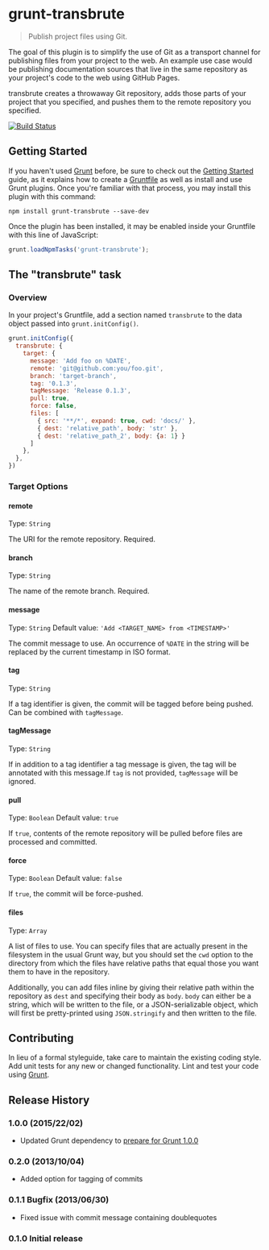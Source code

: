 # grunt-transbrute

> Publish project files using Git.

The goal of this plugin is to simplify the use of Git as a transport
channel for publishing files from your project to the web. An example
use case would be publishing documentation sources that live in the same
repository as your project's code to the web using GitHub Pages.

transbrute creates a throwaway Git repository, adds those parts of your
project that you specified, and pushes them to the remote repository you
specified.

[![Build Status](https://travis-ci.org/knuton/grunt-transbrute.png?branch=master)](https://travis-ci.org/knuton/grunt-transbrute)

## Getting Started

If you haven't used [Grunt](http://gruntjs.com/) before, be sure to
check out the [Getting Started](http://gruntjs.com/getting-started)
guide, as it explains how to create a
[Gruntfile](http://gruntjs.com/sample-gruntfile) as well as install and
use Grunt plugins. Once you're familiar with that process, you may
install this plugin with this command:

```shell
npm install grunt-transbrute --save-dev
```

Once the plugin has been installed, it may be enabled inside your
Gruntfile with this line of JavaScript:

```js
grunt.loadNpmTasks('grunt-transbrute');
```

## The "transbrute" task

### Overview
In your project's Gruntfile, add a section named `transbrute` to the
data object passed into `grunt.initConfig()`.

```js
grunt.initConfig({
  transbrute: {
    target: {
      message: 'Add foo on %DATE',
      remote: 'git@github.com:you/foo.git',
      branch: 'target-branch',
      tag: '0.1.3',
      tagMessage: 'Release 0.1.3',
      pull: true,
      force: false,
      files: [
        { src: '**/*', expand: true, cwd: 'docs/' },
        { dest: 'relative_path', body: 'str' },
        { dest: 'relative_path_2', body: {a: 1} }
      ]
    },
  },
})
```

### Target Options

#### remote
Type: `String`

The URI for the remote repository. Required.

#### branch
Type: `String`

The name of the remote branch. Required.

#### message
Type: `String`
Default value: `'Add <TARGET_NAME> from <TIMESTAMP>'`

The commit message to use. An occurrence of `%DATE` in the string will
be replaced by the current timestamp in ISO format.

#### tag
Type: `String`

If a tag identifier is given, the commit will be tagged before being
pushed. Can be combined with `tagMessage`.

#### tagMessage
Type: `String`

If in addition to a tag identifier a tag message is given, the tag will
be annotated with this message.If `tag` is not provided, `tagMessage`
will be ignored.

#### pull
Type: `Boolean`
Default value: `true`

If `true`, contents of the remote repository will be pulled before files
are processed and committed.

#### force
Type: `Boolean`
Default value: `false`

If `true`, the commit will be force-pushed.

#### files
Type: `Array`

A list of files to use. You can specify files that are actually present
in the filesystem in the usual Grunt way, but you should set the `cwd`
option to the directory from which the files have relative paths that
equal those you want them to have in the repository.

Additionally, you can add files inline by giving their relative path
within the repository as `dest` and specifying their body as `body`.
`body` can either be a string, which will be written to the file, or a
JSON-serializable object, which will first be pretty-printed using
`JSON.stringify` and then written to the file.

## Contributing
In lieu of a formal styleguide, take care to maintain the existing
coding style. Add unit tests for any new or changed functionality.
Lint and test your code using [Grunt](http://gruntjs.com/).

## Release History

### 1.0.0 (2015/22/02)
* Updated Grunt dependency to [prepare for Grunt 1.0.0](http://gruntjs.com/blog/2016-02-11-grunt-1.0.0-rc1-released#peer-dependencies)

### 0.2.0 (2013/10/04)
* Added option for tagging of commits

### 0.1.1 Bugfix (2013/06/30)
* Fixed issue with commit message containing doublequotes

### 0.1.0 Initial release
